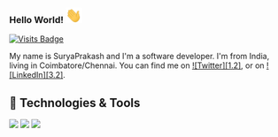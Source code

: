 ### Hello World!  <img src="https://github.com/imssurya/imssurya/blob/main/Hi.gif" width="29px">
[![Visits Badge](https://badges.pufler.dev/visits/imssurya/imssurya)](https://badges.pufler.dev/visits/imssurya/imssurya)

My name is SuryaPrakash and I'm a software developer. I'm from India, living in Coimbatore/Chennai. You can find me on [![Twitter][1.2]][1],  or on [![LinkedIn][3.2]][3].


## 🔧 Technologies & Tools
![](https://img.shields.io/badge/OS-Linux-informational?style=flat&logo=linux&logoColor=white&color=2bbc8a)
![](https://img.shields.io/badge/Editor-IntelliJ_IDEA-informational?style=flat&logo=intellij-idea&logoColor=white&color=2bbc8a)
![](https://img.shields.io/badge/Code-Python-informational?style=flat&logo=python&logoColor=white&color=2bbc8a)

<!-- links to your social media accounts -->

[1]: https://twitter.com/imssurya
[2]: https://github.com/imssurya
[3]: https://www.linkedin.com/in/imssurya/
